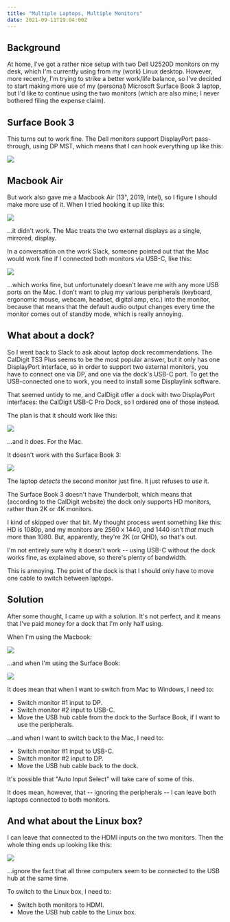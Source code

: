 ```yaml
---
title: "Multiple Laptops, Multiple Monitors"
date: 2021-09-11T19:04:00Z
---
```


## Background

At home, I've got a rather nice setup with two Dell U2520D monitors on my desk, which I'm currently using from my (work) Linux desktop. However, more recently, I'm trying to strike a better work/life balance, so I've decided to start making more use of my (personal) Microsoft Surface Book 3 laptop, but I'd like to continue using the two monitors (which are also mine; I never bothered filing the expense claim).

## Surface Book 3

This turns out to work fine. The Dell monitors support DisplayPort pass-through, using DP MST, which means that I can hook everything up like this:

![](/images/2021-09-11-laptops-and-monitors/windows-works.png)

## Macbook Air

But work also gave me a Macbook Air (13", 2019, Intel), so I figure I should make more use of it. When I tried hooking it up like this:

![](/images/2021-09-11-laptops-and-monitors/macos-mirrors.png)

...it didn't work. The Mac treats the two external displays as a single, mirrored, display.

In a conversation on the work Slack, someone pointed out that the Mac would work fine if I connected both monitors via USB-C, like this:

![](/images/2021-09-11-laptops-and-monitors/macos-usb-works.png)

...which works fine, but unfortunately doesn't leave me with any more USB ports on the Mac. I don't want to plug my various peripherals (keyboard, ergonomic mouse, webcam, headset, digital amp, etc.) into the monitor, because that means that the default audio output changes every time the monitor comes out of standby mode, which is really annoying.

## What about a dock?

So I went back to Slack to ask about laptop dock recommendations. The CalDigit TS3 Plus seems to be the most popular answer, but it only has one DisplayPort interface, so in order to support two external monitors, you have to connect one via DP, and one via the dock's USB-C port. To get the USB-connected one to work, you need to install some Displaylink software.

That seemed untidy to me, and CalDigit offer a dock with two DisplayPort interfaces: the CalDigit USB-C Pro Dock, so I ordered one of those instead.

The plan is that it should work like this:

![](/images/2021-09-11-laptops-and-monitors/macos-dock-works.png)

...and it does. For the Mac.

It doesn't work with the Surface Book 3:

![](/images/2021-09-11-laptops-and-monitors/windows-dock-nope.png)

The laptop _detects_ the second monitor just fine. It just refuses to _use_ it.

The Surface Book 3 doesn't have Thunderbolt, which means that (according to the CalDigit website) the dock only supports HD monitors, rather than 2K or 4K monitors.

I kind of skipped over that bit. My thought process went something like this: HD is 1080p, and my monitors are 2560 x 1440, and 1440 isn't _that_ much more than 1080. But, apparently, they're 2K (or QHD), so that's out.

I'm not entirely sure why it doesn't work -- using USB-C without the dock works fine, as explained above, so there's plenty of bandwidth.

This is annoying. The point of the dock is that I should only have to move one cable to switch between laptops.

## Solution

After some thought, I came up with a solution. It's not perfect, and it means that I've paid money for a dock that I'm only half using.

When I'm using the Macbook:

![](/images/2021-09-11-laptops-and-monitors/macos-solution.png)

...and when I'm using the Surface Book:

![](/images/2021-09-11-laptops-and-monitors/windows-solution.png)

It does mean that when I want to switch from Mac to Windows, I need to:

- Switch monitor #1 input to DP.
- Switch monitor #2 input to USB-C.
- Move the USB hub cable from the dock to the Surface Book, if I want to use the peripherals.

...and when I want to switch back to the Mac, I need to:

- Switch monitor #1 input to USB-C.
- Switch monitor #2 input to DP.
- Move the USB hub cable back to the dock.

It's possible that "Auto Input Select" will take care of some of this.

It does mean, however, that -- ignoring the peripherals -- I can leave both laptops connected to both monitors.

## And what about the Linux box?

I can leave that connected to the HDMI inputs on the two monitors. Then the whole thing ends up looking like this:

![](/images/2021-09-11-laptops-and-monitors/everything.png)

...ignore the fact that all three computers seem to be connected to the USB hub at the same time.

To switch to the Linux box, I need to:

- Switch both monitors to HDMI.
- Move the USB hub cable to the Linux box.
